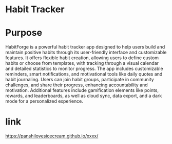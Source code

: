 # Habit Tracker

# Purpose
HabitForge is a powerful habit tracker app designed to help users build and maintain positive habits through its user-friendly interface and customizable features. It offers flexible habit creation, allowing users to define custom habits or choose from templates, with tracking through a visual calendar and detailed statistics to monitor progress. The app includes customizable reminders, smart notifications, and motivational tools like daily quotes and habit journaling. Users can join habit groups, participate in community challenges, and share their progress, enhancing accountability and motivation. Additional features include gamification elements like points, rewards, and leaderboards, as well as cloud sync, data export, and a dark mode for a personalized experience.


# link
https://panshilovesicecream.github.io/xxxx/
